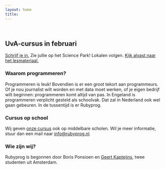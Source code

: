```yaml
---
layout: home
title:
---
```


&nbsp;

## UvA-cursus in februari

[Schrijf je
in.](http://scholen.uva.nl/nieuws/agenda/item/rubyprog-feb15-uva.html) Zie
jullie op het Science Park! Lokalen volgen. [Kijk alvast naar het
lesmateriaal.](/ruby/hoofdstuk1)

### Waarom programmeren?

Programmeren is leuk! Bovendien is er een groot tekort aan programmeurs. Of je
nou journalist wilt worden en met data moet werken, of je eigen bedrijf wilt
beginnen: programmeren komt altijd van pas.
In Engeland is programmeren verplicht gesteld als schoolvak. Dat zal in Nederland
ook wel gaan gebeuren. In de tussentijd is er Rubyprog.

### Cursus op school

Wij geven [onze cursus](/ruby/hoofdstuk1) ook op middelbare scholen. Wil je meer informatie, stuur dan een mail naar [info@rubyprog.nl](mailto:info@rubyprog.nl).

### Wie zijn wij?

Rubyprog is begonnen door Boris Ponsioen en [Geert
Kapteijns](http://kapteijns.org/), twee studenten uit Amsterdam. 
